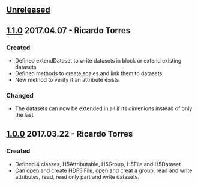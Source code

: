 ## [Unreleased]

## [1.1.0] 2017.04.07 - Ricardo Torres
### Created
 - Defined extendDataset to write datasets in block or extend existing datasets
 - Defined methods to create scales and link them to datasets
 - New method to verify if an attribute exists
### Changed
 - The datasets can now be extended in all if its dimenions instead of only the last

## [1.0.0] 2017.03.22 - Ricardo Torres
### Created
 - Defined 4 classes, H5Attributable, H5Group, H5File and H5Dataset
 - Can open and create HDF5 File, open and creat a group, read and write attributes, read, read only part and write datasets.

[Unreleased]: https://github.com/rjgtorres/oo_hdf/compare/v1.1.0...HEAD
[1.1.0]: https://github.com/rjgtorres/oo_hdf/compare/v1.0.0...v1.1.0
[1.0.0]: https://github.com/rjgtorres/oo_hdf/compare/2abbef6...v1.0.0
